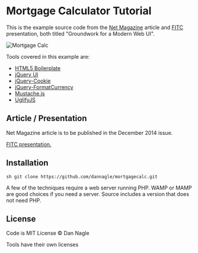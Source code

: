 Mortgage Calculator Tutorial
=========

This is the example source code from the [Net Magazine][netmag] article and [FITC][fitc] presentation, both titled "Groundwork for a Modern Web UI".

![Mortgage Calc](http://i.imgur.com/qqM3mxO.png?1)

Tools covered in this example are:

  - [HTML5 Boilerplate][h5]
  - [jQuery UI][jQueryUI]
  - [jQuery-Cookie][jQuery-Cookie]
  - [jQuery-FormatCurrency][jQuery-FormatCurrency]
  - [Mustache.js][Mustache.js]
  - [UglifyJS][UglifyJS]



Article / Presentation
--------------
Net Magazine article is to be published in the December 2014 issue.


[FITC presentation.][fitcpresentation]

Installation
--------------

```sh git clone https://github.com/dannagle/mortgagecalc.git```

A few of the techniques require a web server running PHP. WAMP or MAMP are good choices if you need a server. Source includes a version that does not need PHP.

License
----
Code is MIT License &copy; Dan Nagle

Tools have their own licenses


[netmag]: http://www.creativebloq.com/net-magazine
[fitc]: http://fitc.ca/
[fitcpresentation]: http://fitc.ca/presentation/groundwork-for-a-modern-web-ui/
[h5]: http://www.initializr.com/

[jQueryUI]: jQueryUI.com
[jQuery-Cookie]: github.com/carhartl/jQuery-Cookie
[jQuery-FormatCurrency]: code.google.com/p/jQuery-FormatCurrency
[Mustache.js]: github.com/janl/Mustache.js
[UglifyJS]: github.com/mishoo/UglifyJS
